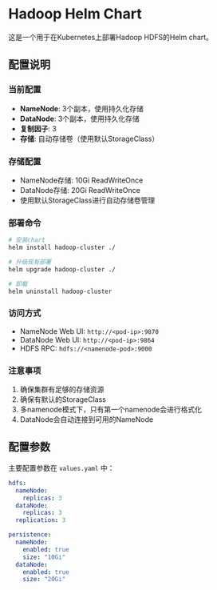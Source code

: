 # Hadoop Helm Chart

这是一个用于在Kubernetes上部署Hadoop HDFS的Helm chart。

## 配置说明

### 当前配置
- **NameNode**: 3个副本，使用持久化存储
- **DataNode**: 3个副本，使用持久化存储
- **复制因子**: 3
- **存储**: 自动存储卷（使用默认StorageClass）

### 存储配置
- NameNode存储: 10Gi ReadWriteOnce
- DataNode存储: 20Gi ReadWriteOnce
- 使用默认StorageClass进行自动存储卷管理

### 部署命令
```bash
# 安装chart
helm install hadoop-cluster ./

# 升级现有部署
helm upgrade hadoop-cluster ./

# 卸载
helm uninstall hadoop-cluster
```

### 访问方式
- NameNode Web UI: `http://<pod-ip>:9870`
- DataNode Web UI: `http://<pod-ip>:9864`
- HDFS RPC: `hdfs://<namenode-pod>:9000`

### 注意事项
1. 确保集群有足够的存储资源
2. 确保有默认的StorageClass
3. 多namenode模式下，只有第一个namenode会进行格式化
4. DataNode会自动连接到可用的NameNode

## 配置参数

主要配置参数在 `values.yaml` 中：

```yaml
hdfs:
  nameNode:
    replicas: 3
  dataNode:
    replicas: 3
  replication: 3

persistence:
  nameNode:
    enabled: true
    size: "10Gi"
  dataNode:
    enabled: true
    size: "20Gi"
```
